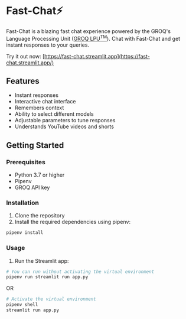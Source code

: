 # Fast-Chat⚡

Fast-Chat is a blazing fast chat experience powered by the GROQ's Language Processing Unit ([GROQ LPU<sup>TM</sup>](https://wow.groq.com/why-groq/)). Chat with Fast-Chat and get instant responses to your queries.

Try it out now: [https://fast-chat.streamlit.app](https://fast-chat.streamlit.app/)

## Features

- Instant responses
- Interactive chat interface
- Remembers context
- Ability to select different models
- Adjustable parameters to tune responses
- Understands YouTube videos and shorts

## Getting Started

### Prerequisites

- Python 3.7 or higher
- Pipenv
- GROQ API key

### Installation

1. Clone the repository
2. Install the required dependencies using pipenv:

```sh
pipenv install
```

### Usage

1. Run the Streamlit app:

```sh
# You can run without activating the virtual environment
pipenv run streamlit run app.py
```

OR

```sh
# Activate the virtual environment
pipenv shell
streamlit run app.py
```
